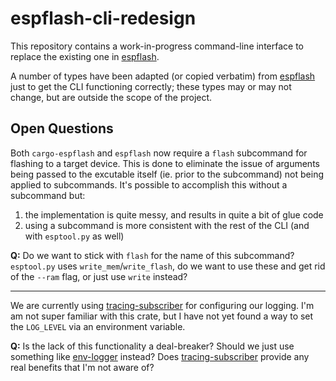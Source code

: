 # espflash-cli-redesign

This repository contains a work-in-progress command-line interface to replace the existing one in [espflash](https://github.com/esp-rs/espflash).

A number of types have been adapted (or copied verbatim) from [espflash](https://github.com/esp-rs/espflash) just to get the CLI functioning correctly; these types may or may not change, but are outside the scope of the project.

## Open Questions

Both `cargo-espflash` and `espflash` now require a `flash` subcommand for flashing to a target device. This is done to eliminate the issue of arguments being passed to the excutable itself (ie. prior to the subcommand) not being applied to subcommands. It's possible to accomplish this without a subcommand but:

1. the implementation is quite messy, and results in quite a bit of glue code
2. using a subcommand is more consistent with the rest of the CLI (and with `esptool.py` as well)

**Q:** Do we want to stick with `flash` for the name of this subcommand? `esptool.py` uses `write_mem`/`write_flash`, do we want to use these and get rid of the `--ram` flag, or just use `write` instead?

---

We are currently using [tracing-subscriber](https://github.com/tokio-rs/tracing) for configuring our logging. I'm am not super familiar with this crate, but I have not yet found a way to set the `LOG_LEVEL` via an environment variable.

**Q:** Is the lack of this functionality a deal-breaker? Should we just use something like [env-logger](https://github.com/env-logger-rs/env_logger) instead? Does [tracing-subscriber](https://github.com/tokio-rs/tracing) provide any real benefits that I'm not aware of?

